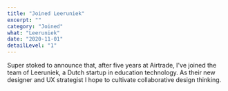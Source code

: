 ```yaml
---
title: "Joined Leeruniek"
excerpt: ""
category: "Joined"
what: "Leeruniek"
date: "2020-11-01"
detailLevel: "1"
---
```

Super stoked to announce that, after five years at Airtrade, I've joined the team of Leeruniek, a Dutch startup in education technology. As their new designer and UX strategist I hope to cultivate collaborative design thinking.